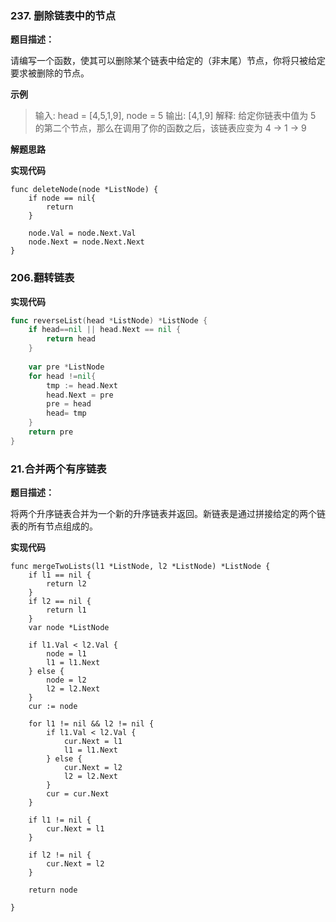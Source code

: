 ### 237. 删除链表中的节点

**题目描述：**

请编写一个函数，使其可以删除某个链表中给定的（非末尾）节点，你将只被给定要求被删除的节点。



**示例**

> 输入: head = [4,5,1,9], node = 5
> 输出: [4,1,9]
> 解释: 给定你链表中值为 5 的第二个节点，那么在调用了你的函数之后，该链表应变为 4 -> 1 -> 9

**解题思路**

**实现代码**

```
func deleteNode(node *ListNode) {
    if node == nil{
        return
    }
    
    node.Val = node.Next.Val
    node.Next = node.Next.Next
}
```



### 206.翻转链表

**实现代码**

```go
func reverseList(head *ListNode) *ListNode {
    if head==nil || head.Next == nil {
        return head
    }
    
    var pre *ListNode
    for head !=nil{
        tmp := head.Next
        head.Next = pre
        pre = head
        head= tmp
    }
    return pre
}
```







### 21.合并两个有序链表

**题目描述：**

将两个升序链表合并为一个新的升序链表并返回。新链表是通过拼接给定的两个链表的所有节点组成的。 

**实现代码**

```
func mergeTwoLists(l1 *ListNode, l2 *ListNode) *ListNode {
	if l1 == nil {
		return l2
	}
	if l2 == nil {
		return l1
	}
	var node *ListNode

	if l1.Val < l2.Val {
		node = l1
		l1 = l1.Next
	} else {
		node = l2
		l2 = l2.Next
	}
	cur := node

	for l1 != nil && l2 != nil {
		if l1.Val < l2.Val {
			cur.Next = l1
			l1 = l1.Next
		} else {
			cur.Next = l2
			l2 = l2.Next
		}
		cur = cur.Next
	}

	if l1 != nil {
		cur.Next = l1
	}

	if l2 != nil {
		cur.Next = l2
	}

	return node

}

```

